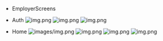 - EmployerScreens

- Auth
![img.png](images/welcome.png) ![img.png](images/register.png) ![img.png](images/login.png)

- Home
![images/img.png](images/img.png)
![img.png](images/img2.png)
![img.png](images/add_job.png)
![img.png](images/applications.png)
